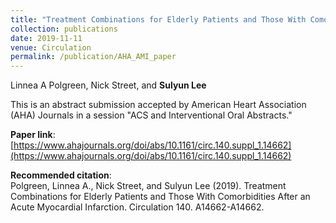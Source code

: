 ```yaml
---
title: "Treatment Combinations for Elderly Patients and Those With Comorbidities After an Acute Myocardial Infarction"
collection: publications
date: 2019-11-11
venue: Circulation 
permalink: /publication/AHA_AMI_paper
---
```

Linnea A Polgreen, Nick Street, and **Sulyun Lee**

This is an abstract submission accepted by American Heart Association (AHA) Journals in a session "ACS and Interventional Oral Abstracts."

**Paper link**: [https://www.ahajournals.org/doi/abs/10.1161/circ.140.suppl_1.14662](https://www.ahajournals.org/doi/abs/10.1161/circ.140.suppl_1.14662)

**Recommended citation**: <br>
Polgreen, Linnea A., Nick Street, and Sulyun Lee (2019). Treatment Combinations for Elderly Patients and Those With Comorbidities After an Acute Myocardial Infarction. Circulation 140. A14662-A14662.
